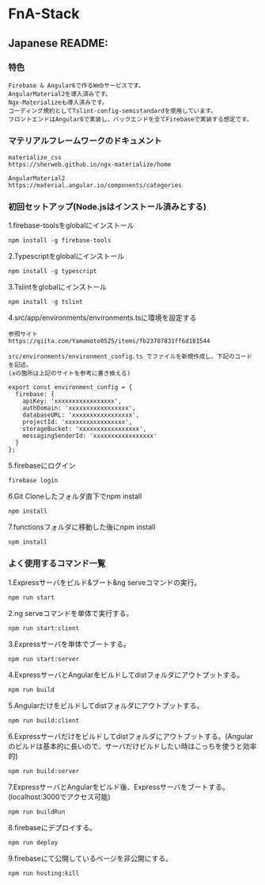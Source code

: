 # FnA-Stack

## Japanese README:
### 特色
    Firebase & Angular6で作るWebサービスです。
    AngularMaterial2を導入済みです。
    Ngx-Materializeも導入済みです。
    コーディング規約としてTslint-config-semistandardを使用しています。
    フロントエンドはAngular6で実装し、バックエンドを全てFirebaseで実装する想定です。

### マテリアルフレームワークのドキュメント
    materialize_css
    https://sherweb.github.io/ngx-materialize/home 

    AngularMaterial2
    https://material.angular.io/components/categories

### 初回セットアップ(Node.jsはインストール済みとする)
1.firebase-toolsをglobalにインストール

    npm install -g firebase-tools

2.Typescriptをglobalにインストール

    npm install -g typescript

3.Tslintをglobalにインストール

    npm install -g tslint

4.src/app/environments/environments.tsに環境を設定する

    参照サイト
    https://qiita.com/Yamamoto0525/items/fb23707831ff6d181544

    src/environments/environment_config.ts でファイルを新規作成し、下記のコードを記述。
    (xの箇所は上記のサイトを参考に書き換える)

    export const environment_config = {
      firebase: {
        apiKey: 'xxxxxxxxxxxxxxxxx',
        authDomain: 'xxxxxxxxxxxxxxxxx',
        databaseURL: 'xxxxxxxxxxxxxxxxx',
        projectId: 'xxxxxxxxxxxxxxxxx',
        storageBucket: 'xxxxxxxxxxxxxxxxx',
        messagingSenderId: 'xxxxxxxxxxxxxxxxx'
      }
    };

5.firebaseにログイン

    firebase login

6.Git Cloneしたフォルダ直下でnpm install

    npm install

7.functionsフォルダに移動した後にnpm install

    npm install

    
### よく使用するコマンド一覧
1.Expressサーバをビルド&ブート&ng serveコマンドの実行。

    npm run start
    
2.ng serveコマンドを単体で実行する。

    npm run start:client
    
3.Expressサーバを単体でブートする。
    
    npm run start:server
    
4.ExpressサーバとAngularをビルドしてdistフォルダにアウトプットする。
    
    npm run build
  
5.Angularだけをビルドしてdistフォルダにアウトプットする。
    
    npm run build:client    
      
6.Expressサーバだけをビルドしてdistフォルダにアウトプットする。(Angularのビルドは基本的に長いので、サーバだけビルドしたい時はこっちを使うと効率的)
     
    npm run build:server
    
7.ExpressサーバとAngularをビルド後、Expressサーバをブートする。(localhost:3000でアクセス可能)
    
    npm run buildRun
  
8.firebaseにデプロイする。
    
    npm run deploy

9.firebaseにて公開しているページを非公開にする。
    
    npm run hosting:kill
  

  
